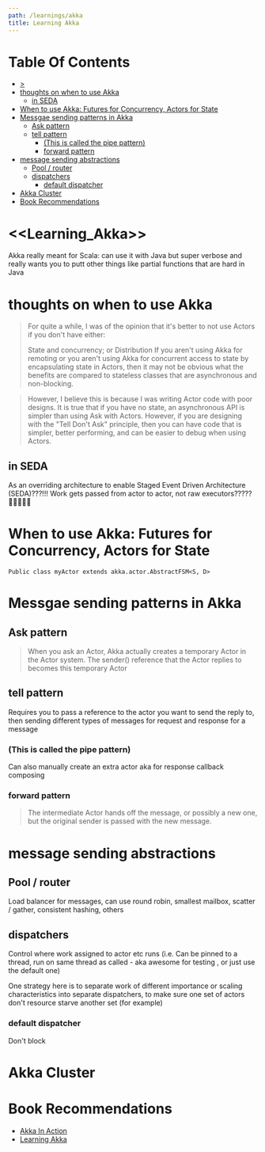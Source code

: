 ```yaml
---
path: /learnings/akka
title: Learning Akka
---
```

# Table Of Contents

<!-- toc -->

- [>](#)
- [thoughts on when to use Akka](#thoughts-on-when-to-use-akka)
  * [in SEDA](#in-seda)
- [When to use Akka: Futures for Concurrency, Actors for State](#when-to-use-akka-futures-for-concurrency-actors-for-state)
- [Messgae sending patterns in Akka](#messgae-sending-patterns-in-akka)
  * [Ask pattern](#ask-pattern)
  * [tell pattern](#tell-pattern)
    + [(This is called the pipe pattern)](#this-is-called-the-pipe-pattern)
    + [forward pattern](#forward-pattern)
- [message sending abstractions](#message-sending-abstractions)
  * [Pool / router](#pool--router)
  * [dispatchers](#dispatchers)
    + [default dispatcher](#default-dispatcher)
- [Akka Cluster](#akka-cluster)
- [Book Recommendations](#book-recommendations)

<!-- tocstop -->

# <<Learning_Akka>>

Akka really meant for Scala: can use it with Java but super verbose and really wants you to putt other things like partial functions that are hard in Java

# thoughts on when to use Akka

>For quite a while, I was of the opinion that it's better to not use Actors if you don't have either:
>
>State and concurrency; or
Distribution
If you aren't using Akka for remoting or you aren't using Akka for concurrent access to state by encapsulating state in Actors, then it may not be obvious what the benefits are compared to stateless classes that are asynchronous and non-blocking.

>However, I believe this is because I was writing Actor code with poor designs. It is true that if you have no state, an asynchronous API is simpler than using Ask with Actors. However, if you are designing with the "Tell Don't Ask" principle, then you can have code that is simpler, better performing, and can be easier to debug when using Actors.

## in SEDA

As an overriding architecture to enable Staged Event Driven Architecture (SEDA)???!!! Work gets passed from actor to actor, not raw executors?????


# When to use Akka: Futures for Concurrency, Actors for State

    Public class myActor extends akka.actor.AbstractFSM<S, D>

# Messgae sending patterns in Akka

## Ask pattern

>When you ask an Actor, Akka actually creates a temporary Actor in the Actor system. The sender() reference that the Actor replies to becomes this temporary Actor

## tell pattern

Requires you to pass a reference to the actor you want to send the reply to, then sending different types of messages for request and response for a message

### (This is called the pipe pattern)

Can also manually create an extra actor aka for response callback composing

### forward pattern

> The intermediate Actor hands off the message, or possibly a new one, but the original sender is passed with the new message.

# message sending abstractions

## Pool / router

Load balancer for messages, can use round robin, smallest mailbox, scatter / gather, consistent hashing, others

## dispatchers

Control where work assigned to actor etc runs (i.e. Can be pinned to a thread, run on same thread as called - aka awesome for testing , or just use the default one)

One strategy here is to separate work of different importance or scaling characteristics into separate dispatchers, to make sure one set of actors don't resource starve another set (for example)

### default dispatcher

Don't block

# Akka Cluster


# Book Recommendations

  * [Akka In Action](https://www.amazon.com/Akka-Action-Raymond-Roestenburg/dp/1617291013/ref=as_li_ss_tl?keywords=akka&qid=1555868048&s=gateway&sr=8-1&linkCode=ll1&tag=wilcodevelsol-20&linkId=f0c85d9bd6f4d078277b7d1e92c860a2&language=en_US)
  * [Learning Akka](https://www.amazon.com/Learning-Akka-Jason-Goodwin/dp/1784393002/ref=as_li_ss_tl?keywords=learning+java&qid=1555872074&s=books&sr=1-21-spons&psc=1&linkCode=ll1&tag=wilcodevelsol-20&linkId=d1ca778a840a51bdb7d41b8139a1c122&language=en_US)
